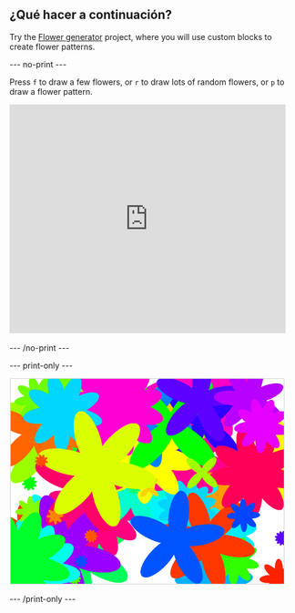 ## ¿Qué hacer a continuación?

Try the [Flower generator](https://projects.raspberrypi.org/en/projects/flower-generator?utm_source=pathway&utm_medium=whatnext&utm_campaign=projects) project, where you will use custom blocks to create flower patterns.

\--- no-print \---

Press `f` to draw a few flowers, or `r` to draw lots of random flowers, or `p` to draw a flower pattern.

<div class="scratch-preview">
  <iframe allowtransparency="true" width="485" height="402" src="https://scratch.mit.edu/projects/embed/253355932/?autostart=false" frameborder="0" scrolling="no"></iframe>
</div>

\--- /no-print \---

\--- print-only \---

![random flowers](images/flower-random.png)

\--- /print-only \---